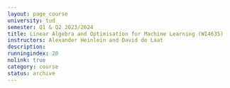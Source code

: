 ```yaml
---
layout: page_course
university: tud
semester: Q1 & Q2 2023/2024
title: Linear Algebra and Optimisation for Machine Learning (WI4635)
instructors: Alexander Heinlein and David de Laat
description:
runningindex: 20
nolink: true
category: course
status: archive
---
```

